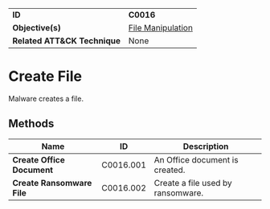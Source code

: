|||
|---|---|
|**ID**|**C0016**|
|**Objective(s)**|[File Manipulation](https://github.com/MBCProject/mbc-markdown/tree/master/micro-behaviors/file-manipulation)|
|**Related ATT&CK Technique**|None|


Create File
===========
Malware creates a file. 

Methods
-------
|Name|ID|Description|
|---|---|---|
|**Create Office Document**|C0016.001|An Office document is created.|
|**Create Ransomware File**|C0016.002|Create a file used by ransomware.|
